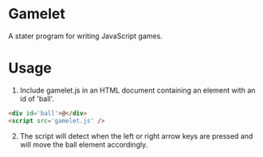 # Gamelet

A stater program for writing JavaScript games.

# Usage

1. Include gamelet.js in an HTML document containing an element with an id of 'ball'.

```html
<div id='ball'>@</div>
<script src='gamelet.js' />
```

2. The script will detect when the left or right arrow keys are pressed and will move the ball element accordingly.